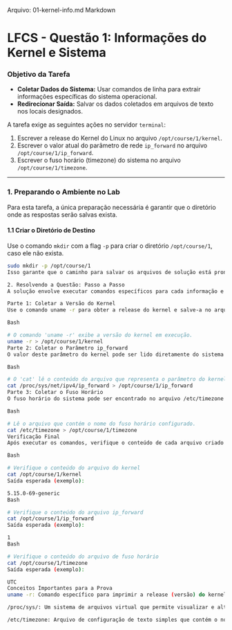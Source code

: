 Arquivo: 01-kernel-info.md
Markdown

# LFCS - Questão 1: Informações do Kernel e Sistema

### Objetivo da Tarefa

-   **Coletar Dados do Sistema:** Usar comandos de linha para extrair informações específicas do sistema operacional.
-   **Redirecionar Saída:** Salvar os dados coletados em arquivos de texto nos locais designados.

A tarefa exige as seguintes ações no servidor `terminal`:
1.  Escrever a release do Kernel do Linux no arquivo `/opt/course/1/kernel`.
2.  Escrever o valor atual do parâmetro de rede `ip_forward` no arquivo `/opt/course/1/ip_forward`.
3.  Escrever o fuso horário (timezone) do sistema no arquivo `/opt/course/1/timezone`.

---

### 1. Preparando o Ambiente no Lab

Para esta tarefa, a única preparação necessária é garantir que o diretório onde as respostas serão salvas exista.

#### 1.1 Criar o Diretório de Destino

Use o comando `mkdir` com a flag `-p` para criar o diretório `/opt/course/1`, caso ele não exista.

```bash
sudo mkdir -p /opt/course/1
Isso garante que o caminho para salvar os arquivos de solução está pronto.

2. Resolvendo a Questão: Passo a Passo
A solução envolve executar comandos específicos para cada informação e redirecionar a saída (>) para o arquivo de destino correto.

Parte 1: Coletar a Versão do Kernel
Use o comando uname -r para obter a release do kernel e salve-a no arquivo.

Bash

# O comando 'uname -r' exibe a versão do kernel em execução.
uname -r > /opt/course/1/kernel
Parte 2: Coletar o Parâmetro ip_forward
O valor deste parâmetro do kernel pode ser lido diretamente do sistema de arquivos virtual /proc.

Bash

# O 'cat' lê o conteúdo do arquivo que representa o parâmetro do kernel.
cat /proc/sys/net/ipv4/ip_forward > /opt/course/1/ip_forward
Parte 3: Coletar o Fuso Horário
O fuso horário do sistema pode ser encontrado no arquivo /etc/timezone.

Bash

# Lê o arquivo que contém o nome do fuso horário configurado.
cat /etc/timezone > /opt/course/1/timezone
Verificação Final
Após executar os comandos, verifique o conteúdo de cada arquivo criado para garantir que a informação correta foi salva.

Bash

# Verifique o conteúdo do arquivo do kernel
cat /opt/course/1/kernel
Saída esperada (exemplo):

5.15.0-69-generic
Bash

# Verifique o conteúdo do arquivo ip_forward
cat /opt/course/1/ip_forward
Saída esperada (exemplo):

1
Bash

# Verifique o conteúdo do arquivo de fuso horário
cat /opt/course/1/timezone
Saída esperada (exemplo):

UTC
Conceitos Importantes para a Prova
uname -r: Comando específico para imprimir a release (versão) do kernel em execução.

/proc/sys/: Um sistema de arquivos virtual que permite visualizar e alterar parâmetros do kernel em tempo real. O arquivo net/ipv4/ip_forward controla se o encaminhamento de pacotes IP está ativado (1) ou desativado (0).

/etc/timezone: Arquivo de configuração de texto simples que contém o nome do fuso horário utilizado pelo sistema.
